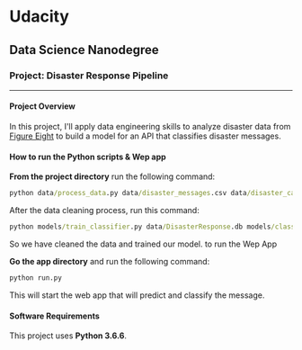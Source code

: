 # Udacity
## Data Science Nanodegree
### Project: Disaster Response Pipeline
---
#### Project Overview
 In this project, I'll apply data engineering skills to analyze disaster data from <a href="https://www.figure-eight.com/" target="_blank">Figure Eight</a> to build a model for an API that classifies disaster messages.

#### How to run the Python scripts & Wep app
**From the project directory** run the following command:
```bat
python data/process_data.py data/disaster_messages.csv data/disaster_categories.csv data/DisasterResponse.db
```
After the data cleaning process, run this command:

```bat
python models/train_classifier.py data/DisasterResponse.db models/classifier.pkl
```

So we have cleaned the data and trained our model. to run the Wep App

**Go the app directory** and run the following command:

<a id='com'></a>

```bat
python run.py
```

This will start the web app that will predict and classify the message.

#### Software Requirements

This project uses **Python 3.6.6**.
